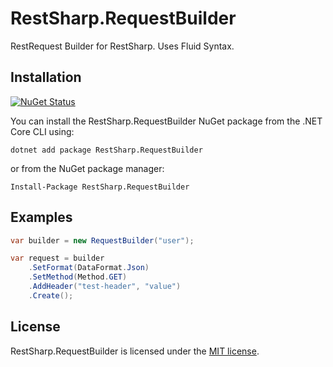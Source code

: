 # RestSharp.RequestBuilder
RestRequest Builder for RestSharp. Uses Fluid Syntax.

## Installation
[![NuGet Status](https://img.shields.io/nuget/v/RestSharp.RequestBuilder.svg?style=flat)](https://www.nuget.org/packages/RestSharp.RequestBuilder/)

You can install the RestSharp.RequestBuilder NuGet package from the .NET Core CLI using:

```
dotnet add package RestSharp.RequestBuilder
```

or from the NuGet package manager:

```
Install-Package RestSharp.RequestBuilder
```



## Examples

```csharp
var builder = new RequestBuilder("user");

var request = builder
	.SetFormat(DataFormat.Json)
	.SetMethod(Method.GET)
	.AddHeader("test-header", "value")
	.Create();
```

## License

RestSharp.RequestBuilder is licensed under the [MIT license](LICENSE).
